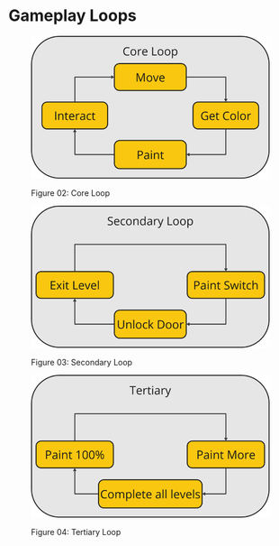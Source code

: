 # Gameplay Loops

<figure><img src="../.gitbook/assets/Figure 02 Core Loop" alt=""><figcaption><p>Figure 02: Core Loop</p></figcaption></figure>

<figure><img src="../.gitbook/assets/Figure 03 Secondary Loop" alt=""><figcaption><p>Figure 03: Secondary Loop</p></figcaption></figure>

<figure><img src="../.gitbook/assets/Figure 04 Tertiary Loop" alt=""><figcaption><p>Figure 04: Tertiary Loop</p></figcaption></figure>
